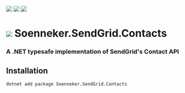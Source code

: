 [![](https://img.shields.io/nuget/v/soenneker.sendgrid.contacts.svg?style=for-the-badge)](https://www.nuget.org/packages/soenneker.sendgrid.contacts/)
[![](https://img.shields.io/github/actions/workflow/status/soenneker/soenneker.sendgrid.contacts/publish-package.yml?style=for-the-badge)](https://github.com/soenneker/soenneker.sendgrid.contacts/actions/workflows/publish-package.yml)
[![](https://img.shields.io/nuget/dt/soenneker.sendgrid.contacts.svg?style=for-the-badge)](https://www.nuget.org/packages/soenneker.sendgrid.contacts/)

# ![](https://user-images.githubusercontent.com/4441470/224455560-91ed3ee7-f510-4041-a8d2-3fc093025112.png) Soenneker.SendGrid.Contacts
### A .NET typesafe implementation of SendGrid's Contact API

## Installation

```
dotnet add package Soenneker.SendGrid.Contacts
```
